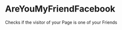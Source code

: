 AreYouMyFriendFacebook
======================

Checks if the visitor of your Page is one of your Friends
